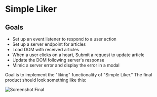 # Simple Liker

## Goals

-   Set up an event listener to respond to a user action
-   Set up a server endpoint for articles
-   Load DOM with received articles
-   When a user clicks on a heart, Submit a request to update article
-   Update the DOM following server's response
-   Mimic a server error and display the error in a modal

Goal is to implement the "liking" functionality of "Simple Liker."
The final product should look something like this:

![Screenshot Final](https://curriculum-content.s3.amazonaws.com/fewpjs/fewpjs-build-the-example/finished_product_ss.png)
